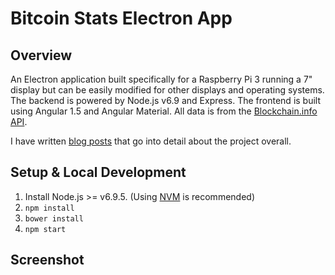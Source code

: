 # Bitcoin Stats Electron App

## Overview
An Electron application built specifically for a Raspberry Pi 3 running a 7" display but can be easily modified for 
other displays and operating systems.  The backend is powered by Node.js v6.9 and Express. The frontend is built using Angular 1.5 and Angular Material.
All data is from the [Blockchain.info API](https://blockchain.info/api).

I have written [blog posts](http://theonist.com/build-a-raspberry-pi-bitcoin-ticker-part-1/) that go into detail about the project overall.

## Setup & Local Development
1. Install Node.js >= v6.9.5. (Using [NVM](https://github.com/creationix/nvm) is recommended)
2. `npm install`
3. `bower install`
4. `npm start`

## Screenshot

